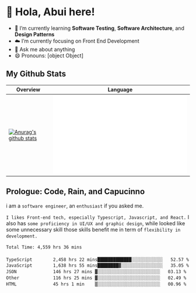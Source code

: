 # 👋 Hola, Abui here!

- 🌱 I’m currently learning **Software Testing**, **Software Architecture**, and **Design Patterns**
- ☁️ I’m currently focusing on Front End Development
- 💬 Ask me about anything
- 😄 Pronouns: [object Object]

## My Github Stats

| Overview | Language |
| --- | --- |
|[![Anurag's github stats](https://github-readme-stats.vercel.app/api?username=abui-am&count_private=true)](https://github.com/anuraghazra/github-readme-stats)|![Language](https://raw.githubusercontent.com/abui-am/stats/c6455f656dfce7acd3951e5ec5b25d72af0b2ee3/generated/languages.svg)|

## Prologue: Code, Rain, and Capucinno
i am a `software engineer`, an `enthusiast` if you asked me. 

`I likes Front-end tech, especially Typescript, Javascript, and React.` I also has `some proficiency in UI/UX and graphic design`, while looked like some unnecessary skill those skills benefit me in term of `flexibility in development.`


<!--START_SECTION:waka-->

```txt
Total Time: 4,559 hrs 36 mins

TypeScript        2,458 hrs 22 mins█████████████░░░░░░░░░░░░   52.57 %
JavaScript        1,638 hrs 55 mins████████▓░░░░░░░░░░░░░░░░   35.05 %
JSON              146 hrs 27 mins ▓░░░░░░░░░░░░░░░░░░░░░░░░   03.13 %
Other             116 hrs 25 mins ▓░░░░░░░░░░░░░░░░░░░░░░░░   02.49 %
HTML              45 hrs 1 min    ▒░░░░░░░░░░░░░░░░░░░░░░░░   00.96 %
```

<!--END_SECTION:waka-->

